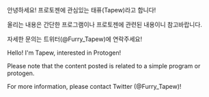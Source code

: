 안녕하세요! 프로토젠에 관심있는 태퓨(Tapew)라고 합니다!

올리는 내용은 간단한 프로그램이나 프로토젠에 관련된 내용이니 참고바랍니다.

자세한 문의는 트위터(@Furry_Tapew)에 연락주세요!



Hello! I'm Tapew, interested in Protogen!

Please note that the content posted is related to a simple program or protogen.

For more information, please contact Twitter (@Furry_Tapew)!
